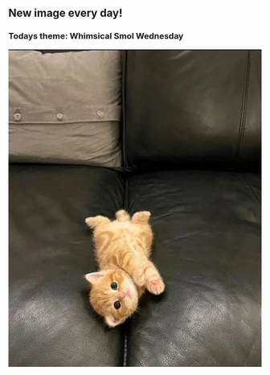## New image every day!
### Todays theme: Whimsical Smol Wednesday
![regex](images/smol/GICQj_WXoAASIE8.jpg)

